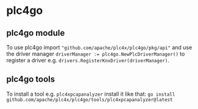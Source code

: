 <!--
  Licensed to the Apache Software Foundation (ASF) under one
  or more contributor license agreements.  See the NOTICE file
  distributed with this work for additional information
  regarding copyright ownership.  The ASF licenses this file
  to you under the Apache License, Version 2.0 (the
  "License"); you may not use this file except in compliance
  with the License.  You may obtain a copy of the License at

      https://www.apache.org/licenses/LICENSE-2.0

  Unless required by applicable law or agreed to in writing,
  software distributed under the License is distributed on an
  "AS IS" BASIS, WITHOUT WARRANTIES OR CONDITIONS OF ANY
  KIND, either express or implied.  See the License for the
  specific language governing permissions and limitations
  under the License.
  -->

# plc4go

## plc4go module

To use plc4go import `"github.com/apache/plc4x/plc4go/pkg/api"` and use the driver manager 
`driverManager := plc4go.NewPlcDriverManager()` to register a driver e.g. 
`drivers.RegisterKnxDriver(driverManager)`.

## plc4go tools

To install a tool e.g. `plc4xpcapanalyzer` install it like that: 
`go install github.com/apache/plc4x/plc4go/tools/plc4xpcapanalyzer@latest`